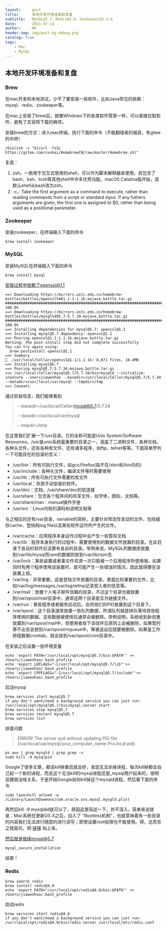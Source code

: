 ```yaml
---
layout:     post
title:      本地开发环境准备和复盘
subtitle:   MySQL@5.7、Redis@4.0、Zookeeper@3.4.6
date:       2021-07-13
author:     HH
header-img: img/post-bg-debug.png
catalog: true
tags:
    - Mac
    - MySQL
---
```


## 本地开发环境准备和复盘

### Brew

在mac开发和本地测试，少不了要安装一些软件，比如Java常见的依赖：mysql、redis、zookeeper等。

在mac上安装了brew后，就像Windows下的各类软件管家一样，可以直接拉取软件，避免了去官网下载的麻烦。

安装brew的方式：进入mac终端，执行下面的命令（不能翻墙者的福音，有gitee的中转）

```
/bin/zsh -c "$(curl -fsSL https://gitee.com/cunkai/HomebrewCN/raw/master/Homebrew.sh)"
```

复盘：

1. zsh，一款用于交互式使用的shell，可以作为脚本解释器来使用。其包含了bash、ksh、tcsh等其他shell中许多优秀功能。macOS Catalina版开始，其默认shell从bash改为zsh。
2. -c，Take the first argument as a command to execute, rather than reading commands from a script or standard input. If any futhers arguments are given, the first one is assigned to $0, rather than being used as a positional parameter.

### Zookeeper

安装zookeeper，在终端输入下面的命令

```
brew install zookeeper
```

### MySQL

安装MySQL在终端输入下面的命令

```
brew install mysql
```

安装过程中依赖了openssl@1.1

```
==> Downloading https://mirrors.ustc.edu.cn/homebrew-bottles/bottles/openssl%401.1-1.1.1k.mojave.bottle.tar.gz
######################################################################## 100.0%
==> Downloading https://mirrors.ustc.edu.cn/homebrew-bottles/bottles/mysql%405.7-5.7.34.mojave.bottle.tar.gz
######################################################################## 100.0%
==> Installing dependencies for mysql@5.7: openssl@1.1
==> Installing mysql@5.7 dependency: openssl@1.1
==> Pouring openssl@1.1-1.1.1k.mojave.bottle.tar.gz
Warning: The post-install step did not complete successfully
You can try again using:
  brew postinstall openssl@1.1
==> Summary
🍺  /usr/local/Cellar/openssl@1.1/1.1.1k: 8,071 files, 18.4MB
==> Installing mysql@5.7
==> Pouring mysql@5.7-5.7.34.mojave.bottle.tar.gz
==> /usr/local/Cellar/mysql@5.7/5.7.34/bin/mysqld --initialize-insecure --user=jiawenhao --basedir=/usr/local/Cellar/mysql@5.7/5.7.34 --datadir=/usr/local/var/mysql --tmpdir=/tmp
==> Caveats
```

通过安装信息，我们能够看到

> --basedir=/usr/local/Cellar/mysql@5.7/5.7.34
>
> --datadir=/usr/local/var/mysql
>
> --tmpdir=/tmp

在这里我们扩展一下/usr目录。它的全称可能是Unix System/Software Resources。/usr是unix系统最重要的目录之一，涵盖了二进制文件，各种文档，各种头文件，还有各种库文件，还有诸多程序，如ftp，telnet等等。下面简单罗列一下可能存在的目录的含义：

- /usr/bin：所有可执行文件，如gcc/firefox(指不在/sbin和/bin内的)
- /usr/include：各种头文件，编译文件等时需要使用
- /usr/lib：所有可执行文件需要的库文件
- /usr/local：存放手动安装的软件。
- /usr/doc：文档，/usr/share/doc的软连接
- /usr/share：包含各个程序间的共享文件，如字体，图标，文档等。
- /usr/share/man：manual操作手册
- /usr/src：Linux内核的源码和说明文档等

与之相应的还有/var目录，variable的简称，主要针对常态性变动的文件，包括缓存cache、登陆档log file以及某些软件运作所产生的文件。

- /var/cache：应用程序本身运作过程中会产生一些暂存文档
- /var/lib：程序本身执行的过程中，需要使用到的数据文件放置的目录。在此目录下各自的软件应该要有各自的目录。举例来说，MySQL的数据库放置到/var/lib/mysql而rpm的数据则放到/var/lib/rpm去
- /var/lock：某些装置或者事文件资源一次只能被一个应用程序所使用哦，如果同时有两个程序使用该装置时，就可能产生一些错误的情况，因此就得要在该装置上锁。
- /var/log：非常重要。这是登陆文件放置的目录。里面比较重要的文件，比如/var/log/messages,/var/log/wtmp记录登入者的信息等。
- /var/mail：放置个人电子邮件信箱的目录，不过这个目录也被放置到/var/spool/mail目录中，通常这两个目录是互为链接文件。
- /var/run：某些程序或者服务启动后，会将他们的PID放置到这个目录下。
- /var/spool：这个目录通常放置一些队列数据，所谓队列就是排队等待其他程序使用的数据。这些数据被使用后通常会被删除。举例说明，系统收到新信惠放置到/var/spool/mail中，但使用者收下该信件后原则上会被删除，如果暂时寄不出去会放到/var/spool/mqueue中，等被送出后就要被删除。如果是工作排程数据crontab，就会放到/var/spool/cron目录中。

在安装之后设置一些环境变量

```shell
echo 'export PATH="/usr/local/opt/mysql@5.7/bin:$PATH"' >> /Users/jiawenhao/.bash_profile
echo 'export LDFLAGS="-L/usr/local/opt/mysql@5.7/lib"'>> /Users/jiawenhao/.bash_profile 
echo 'export CPPFLAGS="-I/usr/local/opt/mysql@5.7/include"'>> /Users/jiawenhao/.bash_profile
```

启动mysql

```shell
brew services start mysql@5.7
if you don't want/need a background service you can just run:
/usr/local/opt/mysql@5.7/bin/mysql.server start
brew services stop mysql@5.7
brew services restart mysql@5.7
brew services list
```

排查问题

> ERROR! The server quit without updating PID file (/usr/local/var/mysql/your_computer_name-Pro.local.pid).

```
ps aux | grep mysqld | grep grep -v
sudo kill -9 mysqlpid
```

Google了很多文章，都说kill掉重启就会好，发现无法杀掉进程，每次kill掉都会自己起一个新的进程，而且这个无法kill的mysql进程还是_mysql用户起来的，很明显跟我没啥关系，于是开始Google如何kill掉这个mysqld进程，然后看下面的命令

```
sudo launchctl unload -w /Library/LaunchDaemons/com.oracle.oss.mysql.mysqld.plist
```

再然后kill -9 mysqldid就可以了，原因这里简述一下，并不深入。简单来说就是：Mac系统在更新OS X之后，加入了 "Rootless机制"，也就意味着有一些目录的内容我们无法进行随意的进行读写；即使设置root权限也不能使用。得，总而言之就是坑，把
[链接](https://blog.csdn.net/ws1836300/article/details/108850641?utm_medium=distribute.pc_relevant.none-task-blog-baidujs_title-0&amp;spm=1001.2101.3001.4242)
贴上来。

然后就是继续mysql@5.7

```
mysql_secure_installation
```

结束！

### Redis

```shell
brew search redis
brew install redis@4.0
echo 'export PATH="/usr/local/opt/redis@4.0/bin:$PATH"' >> /Users/jiawenhao/.bash_profile
```

启动redis

```
brew services start redis@4.0
if you don't want/need a background service you can just run:
/usr/local/opt/redis@4.0/bin/redis-server /usr/local/etc/redis.conf
```

